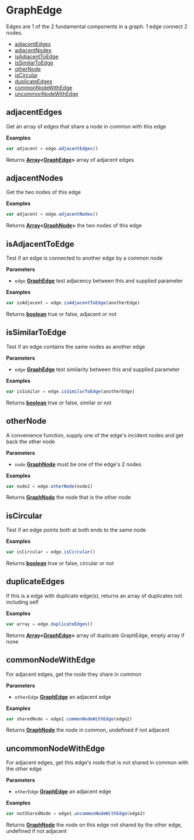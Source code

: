 
# GraphEdge

Edges are 1 of the 2 fundamental components in a graph. 1 edge connect 2 nodes.


- [adjacentEdges](#adjacentedges-1)
- [adjacentNodes](#adjacentnodes-1)
- [isAdjacentToEdge](#isadjacenttoedge)
- [isSimilarToEdge](#issimilartoedge)
- [otherNode](#othernode)
- [isCircular](#iscircular)
- [duplicateEdges](#duplicateedges)
- [commonNodeWithEdge](#commonnodewithedge)
- [uncommonNodeWithEdge](#uncommonnodewithedge)


## adjacentEdges

Get an array of edges that share a node in common with this edge

**Examples**

```javascript
var adjacent = edge.adjacentEdges()
```

Returns **[Array](https://developer.mozilla.org/docs/Web/JavaScript/Reference/Global_Objects/Array)&lt;[GraphEdge](#graphedge)>** array of adjacent edges

## adjacentNodes

Get the two nodes of this edge

**Examples**

```javascript
var adjacent = edge.adjacentNodes()
```

Returns **[Array](https://developer.mozilla.org/docs/Web/JavaScript/Reference/Global_Objects/Array)&lt;[GraphNode](#graphnode)>** the two nodes of this edge

## isAdjacentToEdge

Test if an edge is connected to another edge by a common node

**Parameters**

-   `edge` **[GraphEdge](#graphedge)** test adjacency between this and supplied parameter

**Examples**

```javascript
var isAdjacent = edge.isAdjacentToEdge(anotherEdge)
```

Returns **[boolean](https://developer.mozilla.org/docs/Web/JavaScript/Reference/Global_Objects/Boolean)** true or false, adjacent or not

## isSimilarToEdge

Test if an edge contains the same nodes as another edge

**Parameters**

-   `edge` **[GraphEdge](#graphedge)** test similarity between this and supplied parameter

**Examples**

```javascript
var isSimilar = edge.isSimilarToEdge(anotherEdge)
```

Returns **[boolean](https://developer.mozilla.org/docs/Web/JavaScript/Reference/Global_Objects/Boolean)** true or false, similar or not

## otherNode

A convenience function, supply one of the edge's incident nodes and get back the other node

**Parameters**

-   `node` **[GraphNode](#graphnode)** must be one of the edge's 2 nodes

**Examples**

```javascript
var node2 = edge.otherNode(node1)
```

Returns **[GraphNode](#graphnode)** the node that is the other node

## isCircular

Test if an edge points both at both ends to the same node

**Examples**

```javascript
var isCircular = edge.isCircular()
```

Returns **[boolean](https://developer.mozilla.org/docs/Web/JavaScript/Reference/Global_Objects/Boolean)** true or false, circular or not

## duplicateEdges

If this is a edge with duplicate edge(s), returns an array of duplicates not including self

**Examples**

```javascript
var array = edge.duplicateEdges()
```

Returns **[Array](https://developer.mozilla.org/docs/Web/JavaScript/Reference/Global_Objects/Array)&lt;[GraphEdge](#graphedge)>** array of duplicate GraphEdge, empty array if none

## commonNodeWithEdge

For adjacent edges, get the node they share in common

**Parameters**

-   `otherEdge` **[GraphEdge](#graphedge)** an adjacent edge

**Examples**

```javascript
var sharedNode = edge1.commonNodeWithEdge(edge2)
```

Returns **[GraphNode](#graphnode)** the node in common, undefined if not adjacent

## uncommonNodeWithEdge

For adjacent edges, get this edge's node that is not shared in common with the other edge

**Parameters**

-   `otherEdge` **[GraphEdge](#graphedge)** an adjacent edge

**Examples**

```javascript
var notSharedNode = edge1.uncommonNodeWithEdge(edge2)
```

Returns **[GraphNode](#graphnode)** the node on this edge not shared by the other edge, undefined if not adjacent
